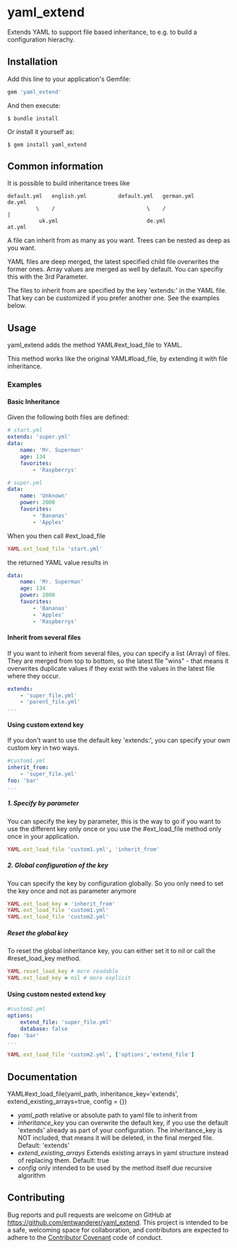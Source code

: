 # yaml_extend

Extends YAML to support file based inheritance,
to e.g. to build a configuration hierachy.

## Installation

Add this line to your application's Gemfile:

```ruby
gem 'yaml_extend'
```

And then execute:

    $ bundle install

Or install it yourself as:

    $ gem install yaml_extend
    
## Common information

It is possible to build inheritance trees like
```
default.yml   english.yml          default.yml   german.yml         de.yml
         \    /                             \    /                    |
          uk.yml                            de.yml                  at.yml
```

A file can inherit from as many as you want. Trees can be nested as deep as you want.

YAML files are deep merged, the latest specified child file overwrites the former ones.
Array values are merged as well by default. You can specifiy this with the 3rd Parameter.

The files to inherit from are specified by the key 'extends:' in the YAML file.
That key can be customized if you prefer another one.
See the examples below.

## Usage
yaml_extend adds the method YAML#ext_load_file to YAML.

This method works like the original YAML#load_file, by extending it with file inheritance.

### Examples

#### Basic Inheritance
Given the following both files are defined:

```yaml
# start.yml
extends: 'super.yml'
data:
    name: 'Mr. Superman'
    age: 134    
    favorites:
        - 'Raspberrys'
```

```yaml
# super.yml
data:
    name: 'Unknown'
    power: 2000
    favorites:
        - 'Bananas'
        - 'Apples'
```

When you then call #ext_load_file

```ruby
YAML.ext_load_file 'start.yml'
```

the returned YAML value results in

```yaml
data:
    name: 'Mr. Superman'
    age: 134
    power: 2000
    favorites:
        - 'Bananas'
        - 'Apples'
        - 'Raspberrys'
```

#### Inherit from several files

If you want to inherit from several files, you can specify a list (Array) of files.
They are merged from top to bottom, so the latest file "wins" - that means it overwrites duplicate values if they exist with the values in the latest file where they occur.

```yaml
extends:
    - 'super_file.yml'
    - 'parent_file.yml'
...
```

#### Using custom extend key

If you don't want to use the default key 'extends:', you can specify your own custom key in two ways.

```yaml
#custom1.yml
inherit_from:
    - 'super_file.yml'
foo: 'bar'
...
```
##### 1. Specify by parameter
You can specify the key by parameter, this is the way to go if you want to  use the different key only once or you use the #ext_load_file method only once in your application.
```ruby
YAML.ext_load_file 'custom1.yml', 'inherit_from'
```
##### 2. Global configuration of the key
You can specify the key by configuration globally. So you only need to set the key once and not as parameter anymore
```ruby
YAML.ext_load_key = 'inherit_from'
YAML.ext_load_file 'custom1.yml'
YAML.ext_load_file 'custom2.yml'
```
##### Reset the global key
To reset the global inheritance key, you can either set it to nil or call the #reset_load_key  method.
```ruby
YAML.reset_load_key # more readable
YAML.ext_load_key = nil # more explicit
```
#### Using custom nested extend key
```yaml
#custom2.yml
options:
    extend_file: 'super_file.yml'
    database: false
foo: 'bar'
...
```

```ruby
YAML.ext_load_file 'custom2.yml', ['options','extend_file']
```

## Documentation
YAML#ext_load_file(yaml_path, inheritance_key='extends', extend_existing_arrays=true, config = {})

- *yaml_path* relative or absolute path to yaml file to inherit from
- *inheritance_key* you can overwrite the default key, if you use the default 'extends' already as part of your configuration. The inheritance_key is NOT included, that means it will be deleted, in the final merged file. Default: 'extends'
- *extend_existing_arrays* Extends existing arrays in yaml structure instead of replacing them. Default: true
- *config* only intended to be used by the method itself due recursive algorithm

## Contributing

Bug reports and pull requests are welcome on GitHub at https://github.com/entwanderer/yaml_extend. This project is intended to be a safe, welcoming space for collaboration, and contributors are expected to adhere to the [Contributor Covenant](http://contributor-covenant.org) code of conduct.


